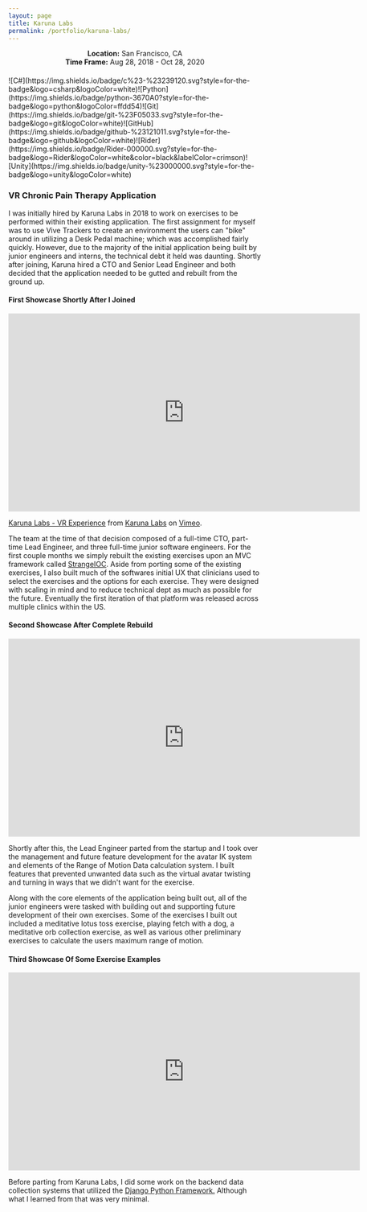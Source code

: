 ```yaml
---
layout: page
title: Karuna Labs
permalink: /portfolio/karuna-labs/
---
```


<center style="margin-bottom: 20px">
<b>Location:</b> San Francisco, CA<br>
<b>Time Frame:</b> Aug 28, 2018 - Oct 28, 2020  
</center>  

<div class="shields" markdown=1>
![C#](https://img.shields.io/badge/c%23-%23239120.svg?style=for-the-badge&logo=csharp&logoColor=white)![Python](https://img.shields.io/badge/python-3670A0?style=for-the-badge&logo=python&logoColor=ffdd54)![Git](https://img.shields.io/badge/git-%23F05033.svg?style=for-the-badge&logo=git&logoColor=white)![GitHub](https://img.shields.io/badge/github-%23121011.svg?style=for-the-badge&logo=github&logoColor=white)![Rider](https://img.shields.io/badge/Rider-000000.svg?style=for-the-badge&logo=Rider&logoColor=white&color=black&labelColor=crimson)![Unity](https://img.shields.io/badge/unity-%23000000.svg?style=for-the-badge&logo=unity&logoColor=white)
</div>

### VR Chronic Pain Therapy Application

I was initially hired by Karuna Labs in 2018 to work on exercises to be performed within their existing application. The first assignment for myself was to use Vive Trackers to create an environment the users can "bike" around in utilizing a Desk Pedal machine; which was accomplished fairly quickly. However, due to the majority of the initial application being built by junior engineers and interns, the technical debt it held was daunting. Shortly after joining, Karuna hired a CTO and Senior Lead Engineer and both decided that the application needed to be gutted and rebuilt from the ground up.

#### First Showcase Shortly After I Joined

<iframe src="https://player.vimeo.com/video/316010261?h=43e424808e" width="700" height="394" frameborder="0" allow="autoplay; fullscreen; picture-in-picture" allowfullscreen></iframe>
<p><a href="https://vimeo.com/316010261">Karuna Labs - VR Experience</a> from <a href="https://vimeo.com/karunalabs">Karuna Labs</a> on <a href="https://vimeo.com">Vimeo</a>.</p>

The team at the time of that decision composed of a full-time CTO, part-time Lead Engineer, and three full-time junior software engineers. For the first couple months we simply rebuilt the existing exercises upon an MVC framework called [StrangeIOC](https://strangeioc.github.io/strangeioc/). Aside from porting some of the existing exercises, I also built much of the softwares initial UX that clinicians used to select the exercises and the options for each exercise. They were designed with scaling in mind and to reduce technical dept as much as possible for the future. Eventually the first iteration of that platform was released across multiple clinics within the US.

#### Second Showcase After Complete Rebuild

<iframe width="700" height="394" src="https://www.youtube.com/embed/8Pcp8aIPzag?si=I10qrgrfvD0dJaYH" title="YouTube video player" frameborder="0" allow="accelerometer; autoplay; clipboard-write; encrypted-media; gyroscope; picture-in-picture; web-share" referrerpolicy="strict-origin-when-cross-origin" allowfullscreen></iframe>

Shortly after this, the Lead Engineer parted from the startup and I took over the management and future feature development for the avatar IK system and elements of the Range of Motion Data calculation system. I built features that prevented unwanted data such as the virtual avatar twisting and turning in ways that we didn't want for the exercise.

Along with the core elements of the application being built out, all of the junior engineers were tasked with building out and supporting future development of their own exercises. Some of the exercises I built out included a meditative lotus toss exercise, playing fetch with a dog, a meditative orb collection exercise, as well as various other preliminary exercises to calculate the users maximum range of motion.

#### Third Showcase Of Some Exercise Examples

<iframe width="700" height="394" src="https://www.youtube.com/embed/RxvDt4HkSBk?si=CDwAb-mwbBKuLakW" title="YouTube video player" frameborder="0" allow="accelerometer; autoplay; clipboard-write; encrypted-media; gyroscope; picture-in-picture; web-share" referrerpolicy="strict-origin-when-cross-origin" allowfullscreen></iframe>

Before parting from Karuna Labs, I did some work on the backend data collection systems that utilized the [Django Python Framework.](https://www.djangoproject.com/) Although what I learned from that was very minimal.
